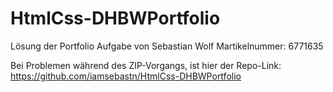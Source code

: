 # HtmlCss-DHBWPortfolio

Lösung der Portfolio Aufgabe von
Sebastian Wolf Martikelnummer: 6771635

Bei Problemen während des ZIP-Vorgangs, ist hier der Repo-Link:
https://github.com/iamsebastn/HtmlCss-DHBWPortfolio
